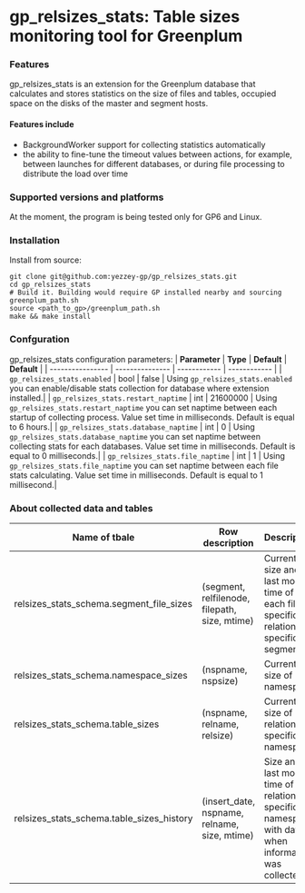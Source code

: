 # gp_relsizes_stats: Table sizes monitoring tool for Greenplum

### Features
gp_relsizes_stats is an extension for the Greenplum database that calculates and stores statistics on the size of files and tables, occupied space on the disks of the master and segment hosts.

#### Features include
- BackgroundWorker support for collecting statistics automatically
- the ability to fine-tune the timeout values between actions, for example, between launches for different databases, or during file processing to distribute the load over time 

### Supported versions and platforms
At the moment, the program is being tested only for GP6 and Linux.

### Installation
Install from source:
```
git clone git@github.com:yezzey-gp/gp_relsizes_stats.git
cd gp_relsizes_stats
# Build it. Building would require GP installed nearby and sourcing greenplum_path.sh
source <path_to_gp>/greenplum_path.sh
make && make install
```

### Confguration
gp_relsizes_stats configuration parameters:
| **Parameter** | **Type**     | **Default**  | **Default**  |
| ---------------- | --------------- | ------------ | ------------ |
| `gp_relsizes_stats.enabled`          | bool    | false    | Using `gp_relsizes_stats.enabled` you can enable/disable stats collection for database where extension installed.|
| `gp_relsizes_stats.restart_naptime`  | int     | 21600000 | Using `gp_relsizes_stats.restart_naptime` you can set naptime between each startup of collecting process. Value set time in milliseconds. Default is equal to 6 hours.|
| `gp_relsizes_stats.database_naptime` | int     | 0        | Using `gp_relsizes_stats.database_naptime` you can set naptime between collecting stats for each databases. Value set time in milliseconds. Default is equal to 0 milliseconds.|
| `gp_relsizes_stats.file_naptime`     | int     | 1        | Using `gp_relsizes_stats.file_naptime` you can set naptime between each file stats calculating. Value set time in milliseconds. Default is equal to 1 millisecond.|

### About collected data and tables
| Name of tbale | Row description | Description |
| ------------- | --------------- | ----------- |
| relsizes_stats_schema.segment_file_sizes | (segment, relfilenode, filepath, size, mtime) | Current size and last modify time of each file of specific relation on specific segment |
| relsizes_stats_schema.namespace_sizes | (nspname, nspsize) | Current size of namespace |
| relsizes_stats_schema.table_sizes | (nspname, relname, relsize) | Current size of relation in specific namespace |
| relsizes_stats_schema.table_sizes_history | (insert_date, nspname, relname, size, mtime) | Size and last modify time of relation in specific namespace with date when information was collected |
